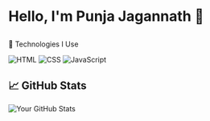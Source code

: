 # Hello, I'm Punja Jagannath 👋

##

🚀 Technologies I Use

![HTML](https://img.shields.io/badge/HTML5-E34F26?style=for-the-badge&logo=html5&logoColor=white)
![CSS](https://img.shields.io/badge/CSS-E34F26?style=for-the-badge&logo=html5&logoColor=white)
![JavaScript](https://img.shields.io/badge/JavaScript-E34F26?style=for-the-badge&logo=html5&logoColor=white)

## 📈 GitHub Stats

![Your GitHub Stats](https://github-readme-stats.vercel.app/api?username=yourusername&show_icons=true&hide_title=true&hide=prs&count_private=true&theme=radical)
